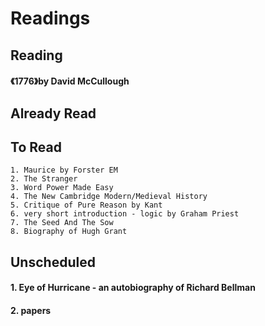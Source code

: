 # Readings
## Reading
#### 《1776》by David McCullough

## Already Read

## To Read
  ```
  1. Maurice by Forster EM
  2. The Stranger
  3. Word Power Made Easy
  4. The New Cambridge Modern/Medieval History
  5. Critique of Pure Reason by Kant
  6. very short introduction - logic by Graham Priest
  7. The Seed And The Sow
  8. Biography of Hugh Grant
  ```

## Unscheduled
#### 1. Eye of Hurricane - an autobiography of Richard Bellman
#### 2. papers


